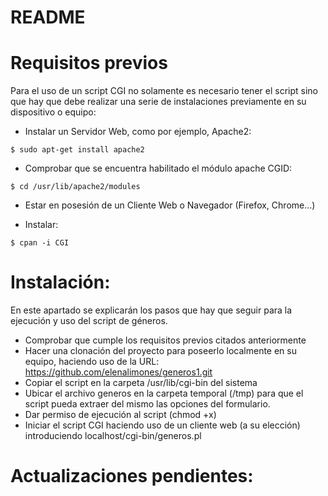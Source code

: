 <h1><a id="README_0"></a>README</h1>
<h1><a id="Requisitos_previos_2"></a>Requisitos previos</h1>
<p>Para el uso de un script CGI no solamente es necesario tener el script sino que hay que debe realizar una serie de instalaciones previamente en su dispositivo o equipo:</p>
<ul>
<li>Instalar un Servidor Web, como por ejemplo, Apache2:</li>
</ul>
<pre><code class="language-sh">$ sudo apt-get install apache2
</code></pre>
<ul>
<li>Comprobar que se encuentra habilitado el módulo apache CGID:</li>
</ul>
<pre><code class="language-sh">$ <span class="hljs-built_in">cd</span> /usr/lib/apache2/modules
</code></pre>
<ul>
<li>Estar en posesión de un Cliente Web o Navegador (Firefox, Chrome…)</li>
</ul>
<ul>
<li>Instalar:</li>
</ul>
<pre><code class="language-sh">$ cpan -i CGI
</code></pre>

<h1><a id="Instalacin_18"></a>Instalación:</h1>
<p>En este apartado se explicarán los pasos que hay que seguir para la ejecución y uso del script de géneros.</p>
<ul>
<li>Comprobar que cumple los requisitos previos citados anteriormente</li>
<li>Hacer una clonación del proyecto para poseerlo localmente en su equipo, haciendo   uso de la URL:  <a href="https://github.com/elenalimones/generos1.git">https://github.com/elenalimones/generos1.git</a></li>
<li>Copiar el script en la carpeta /usr/lib/cgi-bin del sistema</li>
<li>Ubicar el archivo generos en la carpeta temporal (/tmp) para que el script pueda extraer del mismo   las opciones del formulario.</li>
<li>Dar permiso de ejecución al script (chmod +x)</li>
<li>Iniciar el script CGI haciendo uso de un cliente web (a su elección) introduciendo localhost/cgi-bin/generos.pl</li>
</ul>
<h1><a id="Actualizaciones_pendientes_27"></a>Actualizaciones pendientes:</h1>

